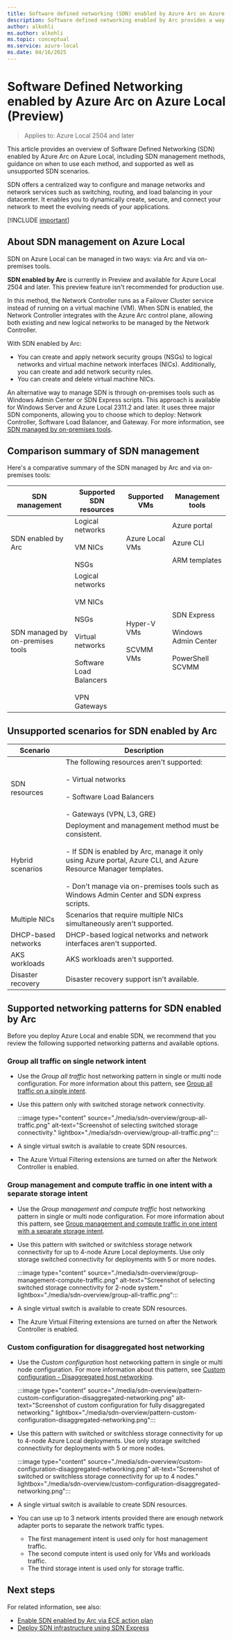```yaml
---
title: Software defined networking (SDN) enabled by Azure Arc on Azure Local (Preview)
description: Software defined networking enabled by Arc provides a way to centrally configure and manage logical networks, network security groups, network security rules via the Azure portal and Azure CLI in Azure Local. (Preview)
author: alkohli
ms.author: alkohli
ms.topic: conceptual
ms.service: azure-local
ms.date: 04/16/2025
---
```


# Software Defined Networking enabled by Azure Arc on Azure Local (Preview)

> Applies to: Azure Local 2504 and later

This article provides an overview of Software Defined Networking (SDN) enabled by Azure Arc on Azure Local, including SDN management methods, guidance on when to use each method, and supported as well as unsupported SDN scenarios.

SDN offers a centralized way to configure and manage networks and network services such as switching, routing, and load balancing in your datacenter. It enables you to dynamically create, secure, and connect your network to meet the evolving needs of your applications.

[!INCLUDE [important](../includes/hci-preview.md)]

## About SDN management on Azure Local

SDN on Azure Local can be managed in two ways: via Arc and via on-premises tools.

**SDN enabled by Arc** is currently in Preview and available for Azure Local 2504 and later. This preview feature isn't recommended for production use.

In this method, the Network Controller runs as a Failover Cluster service instead of running on a virtual machine (VM). When SDN is enabled, the Network Controller integrates with the Azure Arc control plane, allowing both existing and new logical networks to be managed by the Network Controller.

With SDN enabled by Arc:
- You can create and apply network security groups (NSGs) to logical networks and virtual machine network interfaces (NICs). Additionally, you can create and add network security rules.
- You can create and delete virtual machine NICs.

An alternative way to manage SDN is through on-premises tools such as Windows Admin Center or SDN Express scripts. This approach is available for Windows Server and Azure Local 2311.2 and later. It uses three major SDN components, allowing you to choose which to deploy: Network Controller, Software Load Balancer, and Gateway. For more information, see [SDN managed by on-premises tools](../concepts/software-defined-networking-23h2.md).


## Comparison summary of SDN management 

Here's a comparative summary of the SDN managed by Arc and via on-premises tools:

| SDN management | Supported SDN resources  | Supported VMs  | Management tools  |
|---------|---------|---------|---------|
| SDN enabled by Arc   | Logical networks<br><br>VM NICs<br><br>NSGs        | Azure Local VMs        | Azure portal <br><br> Azure CLI <br><br> ARM templates         |
| SDN managed by on-premises tools     |Logical networks<br><br>VM NICs<br><br>NSGs<br><br>Virtual networks<br><br>Software Load Balancers<br><br>VPN Gateways        | Hyper-V VMs<br><br>SCVMM VMs         | SDN Express<br><br>Windows Admin Center<br><br>PowerShell<br>SCVMM       |

## Unsupported scenarios for SDN enabled by Arc


|Scenario  |Description  |
|---------|---------|
|SDN resources     | The following resources aren't supported:<br><br> - Virtual networks <br><br> - Software Load Balancers <br><br> - Gateways (VPN, L3, GRE)         |
|Hybrid scenarios     | Deployment and management method must be consistent. <br><br> - If SDN is enabled by Arc, manage it only using Azure portal, Azure CLI, and Azure Resource Manager templates. <br><br> - Don't manage via on-premises tools such as Windows Admin Center and SDN express scripts.         |
|Multiple NICs     | Scenarios that require multiple NICs simultaneously aren't supported.        |
|DHCP-based networks     | DHCP-based logical networks and network interfaces aren't supported.         |
|AKS workloads     | AKS workloads aren't supported.      |
|Disaster recovery     | Disaster recovery support isn't available.      |


<!--- For SDN enabled by Arc, the following resources aren't supported:

    - Virtual networks
    - Software Load Balancers (SLBs)
    - Gateways (VPN, L3, GRE)

- Hybrid scenarios aren't supported. Deployment and management methods should be consistent.
    - If SDN is enabled by Azure Arc, it can only be managed via Azure portal, Azure CLI, and ARM template.
    - Management via on-premises tools such as Windows Admin Center and SDN express scripts is not supported.
- Scenarios requiring multiple network interfaces simultaneously on a VM are not supported.
- DHCP-based logical networks and network interfaces are not supported.
- Disaster recovery support is currently not available.-->

## Supported networking patterns for SDN enabled by Arc

Before you deploy Azure Local and enable SDN, we recommend that you review the following supported networking patterns and available options.

### Group all traffic on single network intent

- Use the *Group all traffic* host networking pattern in single or multi node configuration. For more information about this pattern, see [Group all traffic on a single intent](../upgrade/install-enable-network-atc.md#group-all-traffic-on-a-single-intent).
- Use this pattern only with switched storage network connectivity.

    :::image type="content" source="./media/sdn-overview/group-all-traffic.png" alt-text="Screenshot of selecting switched storage connectivity." lightbox="./media/sdn-overview/group-all-traffic.png":::

- A single virtual switch is available to create SDN resources.
- The Azure Virtual Filtering extensions are turned on after the Network Controller is enabled.  

### Group management and compute traffic in one intent with a separate storage intent

- Use the *Group management and compute traffic* host networking pattern in single or multi node configuration. For more information about this pattern, see [Group management and compute traffic in one intent with a separate storage intent](../upgrade/install-enable-network-atc.md#group-management-and-compute-in-one-intent-with-a-separate-intent-for-storage).
- Use this pattern with switched or switchless storage network connectivity for up to 4-node Azure Local deployments. Use only storage switched connectivity for deployments with 5 or more nodes.

    :::image type="content" source="./media/sdn-overview/group-management-compute-traffic.png" alt-text="Screenshot of selecting switched storage connectivity for 2-node system." lightbox="./media/sdn-overview/group-all-traffic.png":::

- A single virtual switch is available to create SDN resources.
- The Azure Virtual Filtering extensions are turned on after the Network Controller is enabled.  

### Custom configuration for disaggregated host networking

- Use the *Custom configuration* host networking pattern in single or multi node configuration. For more information about this pattern, see [Custom configuration - Disaggregated host networking](../upgrade/install-enable-network-atc.md#fully-disaggregated-host-networking).

    :::image type="content" source="./media/sdn-overview/pattern-custom-configuration-disaggregated-networking.png" alt-text="Screenshot of custom configuration for fully disaggregated networking." lightbox="./media/sdn-overview/pattern-custom-configuration-disaggregated-networking.png":::

- Use this pattern with switched or switchless storage connectivity for up to 4-node Azure Local deployments. Use only storage switched connectivity for deployments with 5 or more nodes.

    :::image type="content" source="./media/sdn-overview/custom-configuration-disaggregated-networking.png" alt-text="Screenshot of switched or switchless storage connectivity for up to 4 nodes." lightbox="./media/sdn-overview/custom-configuration-disaggregated-networking.png":::

- A single virtual switch is available to create SDN resources.
- You can use up to 3 network intents provided there are enough network adapter ports to separate the network traffic types.
    - The first management intent is used only for host management traffic.
    - The second compute intent is used only for VMs and workloads traffic.
    - The third storage intent is used only for storage traffic.

<!--## Choose SDN type based on your requirements

Starting release 2504, you have two ways to enable SDN.

- Use SDN enabled by Arc if workloads only require logical networks based on VLAN isolation and network security groups to secure access.​
- Use SDN managed by on-prem tools if workloads require virtual networks for isolation, and load balancers or gateways.

Use the following detailed decision matrix to select the SDN type based on your requirements:

:::image type="content" source="./media/sdn-overview/sdn-type-decision-matrix.png" alt-text="Screenshot of SDN decision matrix." lightbox="./media/sdn-overview/sdn-type-decision-matrix.png":::-->


## Next steps

For related information, see also:

- [Enable SDN enabled by Arc via ECE action plan](../deploy/enable-sdn-ece-action-plan.md)
- [Deploy SDN infrastructure using SDN Express](../deploy/sdn-express-23h2.md)
